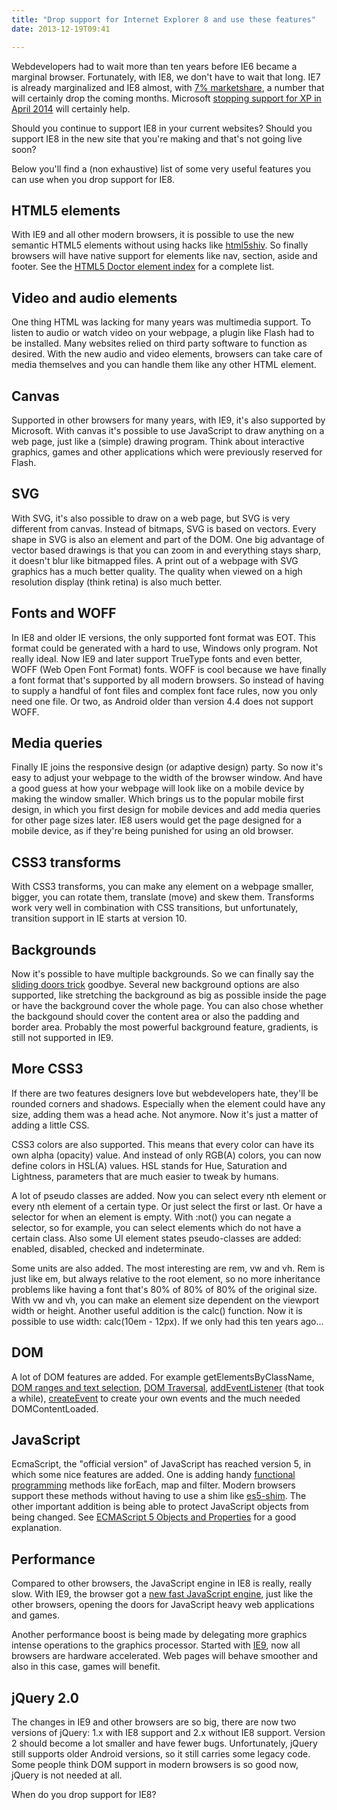 ```yaml
---
title: "Drop support for Internet Explorer 8 and use these features"
date: 2013-12-19T09:41

---
```


Webdevelopers had to wait more than ten years before IE6 became a marginal browser. Fortunately, with IE8, we don't have to wait that long. IE7 is already marginalized and IE8 almost, with [7% marketshare](http://gs.statcounter.com/#browser_version_partially_combined-ww-monthly-201212-201312), a number that will certainly drop the coming months. Microsoft [stopping support for XP in April 2014](http://www.microsoft.com/en-us/windows/enterprise/endofsupport.aspx) will certainly help.

Should you continue to support IE8 in your current websites? Should you support IE8 in the new site that you're making and that's not going live soon?

Below you'll find a (non exhaustive) list of some very useful features you can use when you drop support for IE8.

## HTML5 elements

With IE9 and all other modern browsers, it is possible to use the new semantic HTML5 elements without using hacks like [html5shiv](https://code.google.com/p/html5shiv/). So finally browsers will have native support for elements like nav, section, aside and footer. See the [HTML5 Doctor element index](http://html5doctor.com/element-index/) for a complete list.

## Video and audio elements

One thing HTML was lacking for many years was multimedia support. To listen to audio or watch video on your webpage, a plugin like Flash had to be installed. Many websites relied on third party software to function as desired. With the new audio and video elements, browsers can take care of media themselves and you can handle them like any other HTML element.

## Canvas

Supported in other browsers for many years, with IE9, it's also supported by Microsoft. With canvas it's possible to use JavaScript to draw anything on a web page, just like a (simple) drawing program. Think about interactive graphics, games and other applications which were previously reserved for Flash.

## SVG

With SVG, it's also possible to draw on a web page, but SVG is very different from canvas. Instead of bitmaps, SVG is based on vectors. Every shape in SVG is also an element and part of the DOM. One big advantage of vector based drawings is that you can zoom in and everything stays sharp, it doesn't blur like bitmapped files. A print out of a webpage with SVG graphics has a much better quality. The quality when viewed on a high resolution display (think retina) is also much better.

## Fonts and WOFF

In IE8 and older IE versions, the only supported font format was EOT. This format could be generated with a hard to use, Windows only program. Not really ideal. Now IE9 and later support TrueType fonts and even better, WOFF (Web Open Font Format) fonts. WOFF is cool because we have finally a font format that's supported by all modern browsers. So instead of having to supply a handful of font files and complex font face rules, now you only need one file. Or two, as Android older than version 4.4 does not support WOFF.

## Media queries

Finally IE joins the responsive design (or adaptive design) party. So now it's easy to adjust your webpage to the width of the browser window. And have a good guess at how your webpage will look like on a mobile device by making the window smaller. Which brings us to the popular mobile first design, in which you first design for mobile devices and add media queries for other page sizes later. IE8 users would get the page designed for a mobile device, as if they're being punished for using an old browser.

## CSS3 transforms

With CSS3 transforms, you can make any element on a webpage smaller, bigger, you can rotate them, translate (move) and skew them. Transforms work very well in combination with CSS transitions, but unfortunately, transition support in IE starts at version 10.

## Backgrounds

Now it's possible to have multiple backgrounds. So we can finally say the [sliding doors trick](http://alistapart.com/article/slidingdoors) goodbye. Several new background options are also supported, like stretching the background as big as possible inside the page or have the background cover the whole page. You can also chose whether the backgound should cover the content area or also the padding and border area. Probably the most powerful background feature, gradients, is still not supported in IE9.

## More CSS3

If there are two features designers love but webdevelopers hate, they'll be rounded corners and shadows. Especially when the element could have any size, adding them was a head ache. Not anymore. Now it's just a matter of adding a little CSS.

CSS3 colors are also supported. This means that every color can have its own alpha (opacity) value. And instead of only RGB(A) colors, you can now define colors in HSL(A) values. HSL stands for Hue, Saturation and Lightness, parameters that are much easier to tweak by humans. 

A lot of pseudo classes are added. Now you can select every nth element or every nth element of a certain type. Or just select the first or last. Or have a selector for when an element is empty. With :not() you can negate a selector, so for example, you can select elements which do not have a certain class. Also some UI element states pseudo-classes are added: enabled, disabled, checked and indeterminate.

Some units are also added. The most interesting are rem, vw and vh. Rem is just like em, but always relative to the root element, so no more inheritance problems like having a font that's 80% of 80% of 80% of the original size. With vw and vh, you can make an element size dependent on the viewport width or height. Another useful addition is the calc() function. Now it is possible to use width: calc(10em - 12px). If we only had this ten years ago...

## DOM

A lot of DOM features are added. For example getElementsByClassName, [DOM ranges and text selection](http://blogs.msdn.com/b/ie/archive/2010/05/11/dom-range.aspx), [DOM Traversal](http://blogs.msdn.com/b/ie/archive/2010/07/30/dom-traversal.aspx), [addEventListener](http://blogs.msdn.com/b/ie/archive/2010/03/26/dom-level-3-events-support-in-ie9.aspx) (that took a while), [createEvent](http://msdn.microsoft.com/en-us/library/ie/ff975304%28v=vs.85%29.aspx) to create your own events and the much needed DOMContentLoaded.

## JavaScript

EcmaScript, the "official version" of JavaScript has reached version 5, in which some nice features are added. One is adding handy [functional programming](http://en.wikipedia.org/wiki/Functional_programming) methods like forEach, map and filter. Modern browsers support these methods without having to use a shim like [es5-shim](https://github.com/kriskowal/es5-shim). The other important addition is being able to protect JavaScript objects from being changed. See [ECMAScript 5 Objects and Properties](http://ejohn.org/blog/ecmascript-5-objects-and-properties/) for a good explanation.

## Performance

Compared to other browsers, the JavaScript engine in IE8 is really, really slow. With IE9, the browser got a [new fast JavaScript engine](http://arstechnica.com/information-technology/2010/11/internet-explorer-9-platform-preview-7-performance-is-the-priority/), just like the other browsers, opening the doors for JavaScript heavy web applications and games.

Another performance boost is being made by delegating more graphics intense operations to the graphics processor. Started with [IE9](http://blogs.msdn.com/b/ie/archive/2010/04/09/benefits-of-gpu-powered-html5.aspx), now all browsers are hardware accelerated. Web pages will behave smoother and also in this case, games will benefit.

## jQuery 2.0

The changes in IE9 and other browsers are so big, there are now two versions of jQuery: 1.x with IE8 support and 2.x without IE8 support. Version 2 should become a lot smaller and have fewer bugs. Unfortunately, jQuery still supports older Android versions, so it still carries some legacy code. Some people think DOM support in modern browsers is so good now, jQuery is not needed at all.

When do you drop support for IE8?
